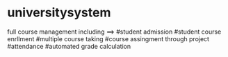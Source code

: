 # universitysystem
full course management including ==>
#student admission
#student course enrllment
#multiple course taking
#course assingment through project
#attendance
#automated grade calculation
